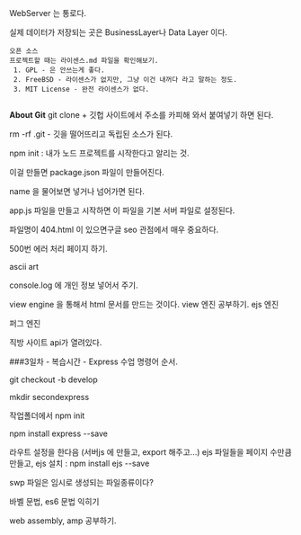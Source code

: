 WebServer 는 통로다. 

실제 데이터가 저장되는 곳은 BusinessLayer나  Data Layer 이다.



```
오픈 소스
프로젝트할 때는 라이센스.md 파일을 확인해보기.
 1. GPL - 은 안쓰는게 좋다.
 2. FreeBSD - 라이센스가 없지만, 그냥 이건 내꺼다 라고 말하는 정도.
 3. MIT License - 완전 라이센스가 없다. 
 
```
**About Git**
git clone + 깃헙 사이트에서 주소를 카피해 와서 붙여넣기 하면 된다.

rm -rf .git - 깃을 떨어뜨리고 독립된 소스가 된다.

npm init : 내가 노드 프로젝트를 시작한다고 알리는 것.

이걸 만들면 package.json 파일이 만들어진다.

name 을 물어보면 넣거나 넘어가면 된다.

app.js 파일을 만들고 시작하면 이 파일을 기본 서버 파일로 설정된다.

파일명이 404.html 이 있으면구글 seo 관점에서 매우 중요하다.

500번 에러 처리 페이지 하기.


ascii art


console.log 에 개인 정보 넣어서 주기.

view engine 을 통해서 html 문서를 만드는 것이다.
view 엔진 공부하기.
ejs 엔진

퍼그 엔진

직방 사이트 api가 열려있다.


###3일차 - 복습시간 - Express 수업 명령어 순서.

git checkout -b develop

mkdir secondexpress

작업폴더에서 npm init 

npm install express --save

라우트 설정을 한다음 (서버js 에 만들고, export 해주고...)
ejs 파일들을 페이지 수만큼 만들고,
ejs 설치 :  npm install ejs --save



swp 파일은 임시로 생성되는 파일종류이다?

바벨 문법, es6 문법 익히기

web assembly, amp 공부하기.


